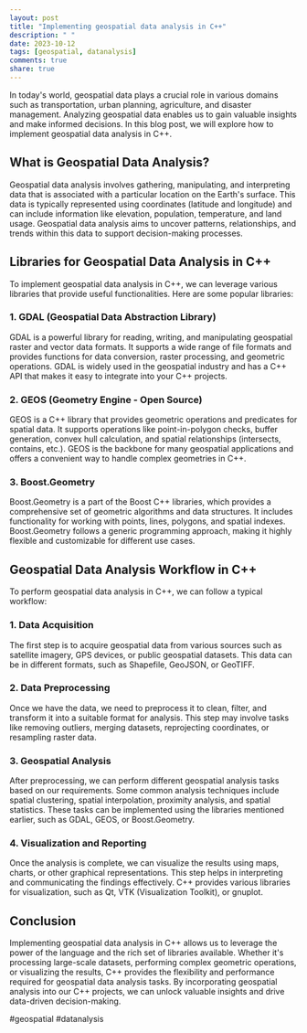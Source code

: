 ```yaml
---
layout: post
title: "Implementing geospatial data analysis in C++"
description: " "
date: 2023-10-12
tags: [geospatial, datanalysis]
comments: true
share: true
---
```


In today's world, geospatial data plays a crucial role in various domains such as transportation, urban planning, agriculture, and disaster management. Analyzing geospatial data enables us to gain valuable insights and make informed decisions. In this blog post, we will explore how to implement geospatial data analysis in C++.

## What is Geospatial Data Analysis?

Geospatial data analysis involves gathering, manipulating, and interpreting data that is associated with a particular location on the Earth's surface. This data is typically represented using coordinates (latitude and longitude) and can include information like elevation, population, temperature, and land usage. Geospatial data analysis aims to uncover patterns, relationships, and trends within this data to support decision-making processes.

## Libraries for Geospatial Data Analysis in C++

To implement geospatial data analysis in C++, we can leverage various libraries that provide useful functionalities. Here are some popular libraries:

### 1. GDAL (Geospatial Data Abstraction Library)

GDAL is a powerful library for reading, writing, and manipulating geospatial raster and vector data formats. It supports a wide range of file formats and provides functions for data conversion, raster processing, and geometric operations. GDAL is widely used in the geospatial industry and has a C++ API that makes it easy to integrate into your C++ projects.

### 2. GEOS (Geometry Engine - Open Source)

GEOS is a C++ library that provides geometric operations and predicates for spatial data. It supports operations like point-in-polygon checks, buffer generation, convex hull calculation, and spatial relationships (intersects, contains, etc.). GEOS is the backbone for many geospatial applications and offers a convenient way to handle complex geometries in C++.

### 3. Boost.Geometry

Boost.Geometry is a part of the Boost C++ libraries, which provides a comprehensive set of geometric algorithms and data structures. It includes functionality for working with points, lines, polygons, and spatial indexes. Boost.Geometry follows a generic programming approach, making it highly flexible and customizable for different use cases.

## Geospatial Data Analysis Workflow in C++

To perform geospatial data analysis in C++, we can follow a typical workflow:

### 1. Data Acquisition

The first step is to acquire geospatial data from various sources such as satellite imagery, GPS devices, or public geospatial datasets. This data can be in different formats, such as Shapefile, GeoJSON, or GeoTIFF.

### 2. Data Preprocessing

Once we have the data, we need to preprocess it to clean, filter, and transform it into a suitable format for analysis. This step may involve tasks like removing outliers, merging datasets, reprojecting coordinates, or resampling raster data.

### 3. Geospatial Analysis

After preprocessing, we can perform different geospatial analysis tasks based on our requirements. Some common analysis techniques include spatial clustering, spatial interpolation, proximity analysis, and spatial statistics. These tasks can be implemented using the libraries mentioned earlier, such as GDAL, GEOS, or Boost.Geometry.

### 4. Visualization and Reporting

Once the analysis is complete, we can visualize the results using maps, charts, or other graphical representations. This step helps in interpreting and communicating the findings effectively. C++ provides various libraries for visualization, such as Qt, VTK (Visualization Toolkit), or gnuplot.

## Conclusion

Implementing geospatial data analysis in C++ allows us to leverage the power of the language and the rich set of libraries available. Whether it's processing large-scale datasets, performing complex geometric operations, or visualizing the results, C++ provides the flexibility and performance required for geospatial data analysis tasks. By incorporating geospatial analysis into our C++ projects, we can unlock valuable insights and drive data-driven decision-making.

#geospatial #datanalysis